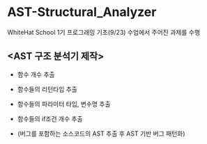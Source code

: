 # AST-Structural_Analyzer

WhiteHat School 1기 프로그래밍 기초(9/23) 수업에서 주어진 과제를 수행

## <AST 구조 분석기 제작>
- 함수 개수 추출
- 함수들의 리턴타입 추출
- 함수들의 파라미터 타입, 변수명 추출
- 함수들의 if조건 개수 추출

- (버그를 포함하는 소스코드의 AST 추출 후 AST 기반 버그 패턴화)
